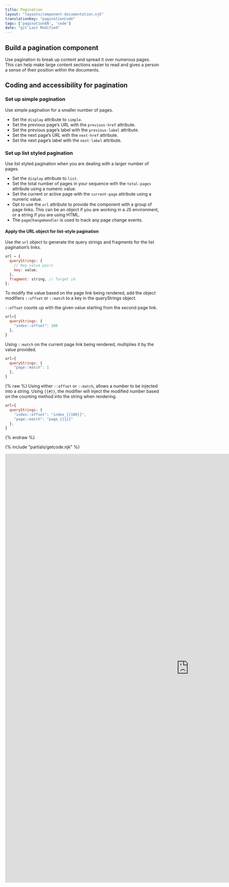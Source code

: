```yaml
---
title: Pagination
layout: "layouts/component-documentation.njk"
translationKey: "paginationCode"
tags: ['paginationEN', 'code']
date: "git Last Modified"
---
```


## Build a pagination component

Use pagination to break up content and spread it over numerous pages. This can help make large content sections easier to read and gives a person a sense of their position within the documents.

## Coding and accessibility for pagination

### Set up simple pagination

Use simple pagination for a smaller number of pages.

- Set the `display` attribute to `simple`.
- Set the previous page’s URL with the `previous-href` attribute.  
- Set the previous page’s label with the `previous-label` attribute.
- Set the next page’s URL with the `next-href` attribute.
- Set the next page’s label with the `next-label` attribute.

### Set up list styled pagination

Use list styled pagination when you are dealing with a larger number of pages.

- Set the `display` attribute to `list`.
- Set the total number of pages in your sequence with the `total-pages` attribute using a numeric value.
- Set the current or active page with the `current-page` attribute using a numeric value.
- Opt to use the `url` attribute to provide the component with a group of page links. This can be an object if you are working in a JS environment, or a string if you are using HTML.
- The `pageChangeHandler` is used to track any page change events.

#### Apply the URL object for list-style pagination

Use the `url` object to generate the query strings and fragments for the list pagination’s links.

```js
url = {
  queryStrings: {
    // Key value pairs
    key: value,
  },
  fragment: string, // Target id
};
```

To modify the value based on the page link being rendered, add the object modifiers `::offset` or `::match` to a key in the queryStrings object.

`::offset` counts up with the given value starting from the second page link.

```js
url={
  queryStrings: {
    "index::offset": 100
  },
}
```

Using `::match` on the current page link being rendered, multiplies it by the value provided.

```js
url={
  queryStrings: {
    "page::match": 1
  },
}
```

{% raw %}
Using either `::offset` or `::match`, allows a number to be injected into a string. Using `{{#}}`, the modifier will inject the modified number based on the counting method into the string when rendering.

```js
url={
  queryStrings: {
    "index::offset": "index_{{100}}",
    "page::match": "page_{{1}}"
  },
}
```

{% endraw %}

{% include "partials/getcode.njk" %}

<iframe
  title="Overview of gcds-pagination properties and events."
  src="https://cds-snc.github.io/gcds-components/staging/iframe.html?viewMode=docs&singleStory=true&id=components-pagination--events-properties"
  width="1200"
  height="1400"
  style="display: block; margin: 0 auto;"
  frameBorder="0"
  allow="clipboard-write"
></iframe>
